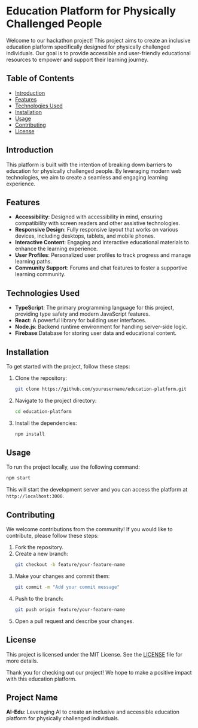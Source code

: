 # Education Platform for Physically Challenged People

Welcome to our hackathon project! This project aims to create an inclusive education platform specifically designed for physically challenged individuals. Our goal is to provide accessible and user-friendly educational resources to empower and support their learning journey.

## Table of Contents
- [Introduction](#introduction)
- [Features](#features)
- [Technologies Used](#technologies-used)
- [Installation](#installation)
- [Usage](#usage)
- [Contributing](#contributing)
- [License](#license)

## Introduction
This platform is built with the intention of breaking down barriers to education for physically challenged people. By leveraging modern web technologies, we aim to create a seamless and engaging learning experience.

## Features
- **Accessibility**: Designed with accessibility in mind, ensuring compatibility with screen readers and other assistive technologies.
- **Responsive Design**: Fully responsive layout that works on various devices, including desktops, tablets, and mobile phones.
- **Interactive Content**: Engaging and interactive educational materials to enhance the learning experience.
- **User Profiles**: Personalized user profiles to track progress and manage learning paths.
- **Community Support**: Forums and chat features to foster a supportive learning community.

## Technologies Used
- **TypeScript**: The primary programming language for this project, providing type safety and modern JavaScript features.
- **React**: A powerful library for building user interfaces.
- **Node.js**: Backend runtime environment for handling server-side logic.
- **Firebase**:Database for storing user data and educational content.

## Installation
To get started with the project, follow these steps:

1. Clone the repository:
    ```bash
    git clone https://github.com/yourusername/education-platform.git
    ```
2. Navigate to the project directory:
    ```bash
    cd education-platform
    ```
3. Install the dependencies:
    ```bash
    npm install
    ```

## Usage
To run the project locally, use the following command:
```bash
npm start
```
This will start the development server and you can access the platform at `http://localhost:3000`.

## Contributing
We welcome contributions from the community! If you would like to contribute, please follow these steps:

1. Fork the repository.
2. Create a new branch:
    ```bash
    git checkout -b feature/your-feature-name
    ```
3. Make your changes and commit them:
    ```bash
    git commit -m "Add your commit message"
    ```
4. Push to the branch:
    ```bash
    git push origin feature/your-feature-name
    ```
5. Open a pull request and describe your changes.

## License
This project is licensed under the MIT License. See the [LICENSE](LICENSE) file for more details.

Thank you for checking out our project! We hope to make a positive impact with this education platform.
## Project Name
**AI-Edu**: Leveraging AI to create an inclusive and accessible education platform for physically challenged individuals.